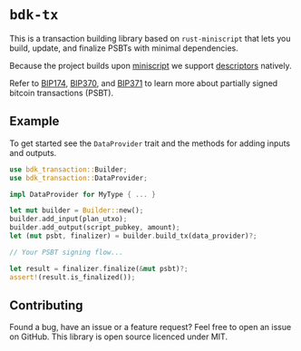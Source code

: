 # `bdk-tx`

This is a transaction building library based on `rust-miniscript` that lets you build, update, and finalize PSBTs with minimal dependencies.

<!-- links to relevant literature -->
Because the project builds upon [miniscript] we support [descriptors] natively.

Refer to [BIP174], [BIP370], and [BIP371] to learn more about partially signed bitcoin transactions (PSBT).

## Example

To get started see the `DataProvider` trait and the methods for adding inputs and outputs.

```rust
use bdk_transaction::Builder;
use bdk_transaction::DataProvider;

impl DataProvider for MyType { ... }

let mut builder = Builder::new();
builder.add_input(plan_utxo);
builder.add_output(script_pubkey, amount);
let (mut psbt, finalizer) = builder.build_tx(data_provider)?;

// Your PSBT signing flow...

let result = finalizer.finalize(&mut psbt)?;
assert!(result.is_finalized());
```

## Contributing
Found a bug, have an issue or a feature request? Feel free to open an issue on GitHub. This library is open source licenced under MIT.

[miniscript]: https://github.com/bitcoin/bips/blob/master/bip-0379.md
[descriptors]: https://github.com/bitcoin/bips/blob/master/bip-0371.mediawiki
[BIP174]: https://github.com/bitcoin/bips/blob/master/bip-0174.mediawiki
[BIP370]: https://github.com/bitcoin/bips/blob/master/bip-0370.mediawiki
[BIP371]: https://github.com/bitcoin/bips/blob/master/bip-0371.mediawiki

